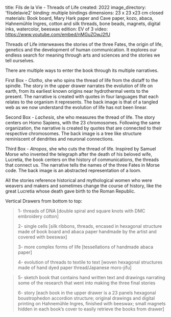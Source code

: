 title: Fils de la Vie - Threads of Life 
created: 2022
image_directory: 'filsdelavie2'
binding: multiple bindings
dimensions: 23 x 23 x23 cm closed
materials: Book board, Mary Hark paper and Cave paper, kozo, abaca, Hahnemühle Ingres, cotton and silk threads, bone beads, magnets, digital inks, watercolor, beeswax 
edition: EV of 3
video: https://www.youtube.com/embed/nMGuZOwJ2fU

Threads of Life interweaves the stories of the three Fates, the origin of life, genetics and the development of human communication. It explores our endless search for meaning through arts and sciences and the stories we tell ourselves.

There are multiple ways to enter the book through its multiple narratives.

First Box - *Clotho*, she who spins the thread of life from the distaff to the spindle. The story in the upper drawer narrates the evolution of life on earth, from its earliest known origins near hydrothermal vents to the present. The narrative is created with quotes in four languages that each relates to the organism it represents. The back image is that of a tangled web as we now understand the evolution of life has not been linear. 

Second Box - *Lachesis*, she who measures the thread of life. The story centers on Homo Sapiens, with the 23 chromosomes. Following the same organization, the narrative is created by quotes that are connected to their respective chromosomes. The back image is a tree like structure reminiscent of dendrites and neuronal connections. 

Third Box - *Atropos*, she who cuts the thread of life. Inspired by Samuel Morse who invented the telegraph after the death of his beloved wife, Lucretia, the book centers on the history of communications, the threads that connect us. The narrative tells the names of the three Fates in Morse code. The back image is an abstracted representation of a loom. 

All the stories reference historical and mythological women who were weavers and makers and sometimes change the course of history, like the great Lucretia whose death gave birth to the Roman Republic.

Vertical Drawers from bottom to top:

> 1- threads of DNA [double spiral and square knots with DMC embroidery cotton]
> 
>2- single cells [silk ribbons, threads, encased in hexagonal structure made of book board and abaca paper handmade by the artist and covered with beeswax]
>
> 3-  more complex forms of life [tessellations of handmade abaca paper]
> 
> 4- evolution of threads to textile to text [woven hexagonal structures made of hand dyed paper thread/Japanese moro-jifu]

> 5- sketch book that contains hand written text and drawings narrating some of the research that went into making the three final stories
> 
> 6- story [each book in the upper drawer is a 23 panels hexagonal boustrophedon accordion structure; original drawings and digital printing on Hahnemühle Ingres, finished with beeswax; small magnets hidden in each book’s cover to easily retrieve the books from drawer]
